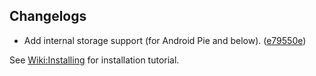 ## Changelogs
- Add internal storage support (for Android Pie and below). ([e79550e](https://github.com/HaruByte/Mitobi/commit/e79550e))


See [Wiki:Installing](https://github.com/HaruByte/Mitobi/wiki/Installing) for installation tutorial.